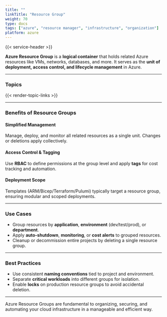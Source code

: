 ```yaml
---
title: ""
linkTitle: "Resource Group"
weight: 70
type: docs
tags: ["azure", "resource manager", "infrastructure", "organization"]
platform: azure
---
```


{{< service-header >}}

**Azure Resource Group** is a **logical container** that holds related Azure resources like VMs, networks, databases, and more. It serves as the **unit of deployment, access control, and lifecycle management** in Azure.

---

### Topics

{{< render-topic-links >}}

---

### Benefits of Resource Groups

#### Simplified Management

Manage, deploy, and monitor all related resources as a single unit. Changes or deletions apply collectively.

#### Access Control & Tagging

Use **RBAC** to define permissions at the group level and apply **tags** for cost tracking and automation.

#### Deployment Scope

Templates (ARM/Bicep/Terraform/Pulumi) typically target a resource group, ensuring modular and scoped deployments.

---

### Use Cases

- Group resources by **application**, **environment** (dev/test/prod), or **department**.
- Apply **auto-shutdown**, **monitoring**, or **cost alerts** to grouped resources.
- Cleanup or decommission entire projects by deleting a single resource group.

---

### Best Practices

- Use consistent **naming conventions** tied to project and environment.
- Separate **critical workloads** into different groups for isolation.
- Enable **locks** on production resource groups to avoid accidental deletion.

---

Azure Resource Groups are fundamental to organizing, securing, and automating your cloud infrastructure in a manageable and efficient way.
